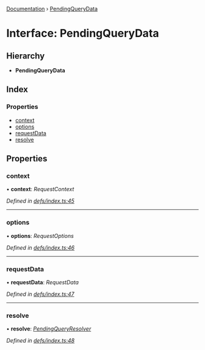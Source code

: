 [Documentation](../README.md) › [PendingQueryData](pendingquerydata.md)

# Interface: PendingQueryData

## Hierarchy

* **PendingQueryData**

## Index

### Properties

* [context](pendingquerydata.md#context)
* [options](pendingquerydata.md#options)
* [requestData](pendingquerydata.md#requestdata)
* [resolve](pendingquerydata.md#resolve)

## Properties

###  context

• **context**: *RequestContext*

*Defined in [defs/index.ts:45](https://github.com/badbatch/graphql-box/blob/72586b55/packages/client/src/defs/index.ts#L45)*

___

###  options

• **options**: *RequestOptions*

*Defined in [defs/index.ts:46](https://github.com/badbatch/graphql-box/blob/72586b55/packages/client/src/defs/index.ts#L46)*

___

###  requestData

• **requestData**: *RequestData*

*Defined in [defs/index.ts:47](https://github.com/badbatch/graphql-box/blob/72586b55/packages/client/src/defs/index.ts#L47)*

___

###  resolve

• **resolve**: *[PendingQueryResolver](../README.md#pendingqueryresolver)*

*Defined in [defs/index.ts:48](https://github.com/badbatch/graphql-box/blob/72586b55/packages/client/src/defs/index.ts#L48)*
